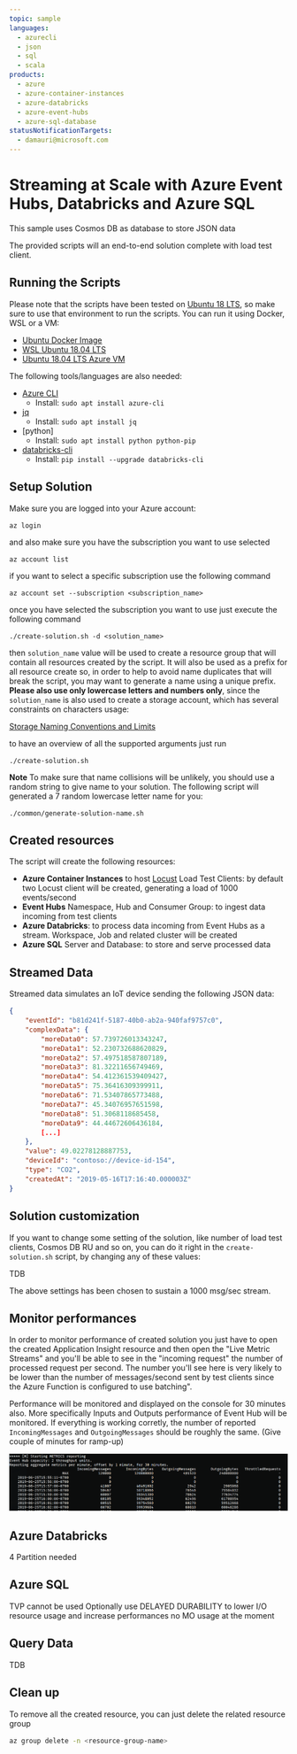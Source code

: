 ```yaml
---
topic: sample
languages:
  - azurecli
  - json
  - sql
  - scala
products:
  - azure
  - azure-container-instances
  - azure-databricks
  - azure-event-hubs
  - azure-sql-database
statusNotificationTargets:
  - damauri@microsoft.com
---
```


# Streaming at Scale with Azure Event Hubs, Databricks and Azure SQL

This sample uses Cosmos DB as database to store JSON data

The provided scripts will an end-to-end solution complete with load test client.

## Running the Scripts

Please note that the scripts have been tested on [Ubuntu 18 LTS](http://releases.ubuntu.com/18.04/), so make sure to use that environment to run the scripts. You can run it using Docker, WSL or a VM:

- [Ubuntu Docker Image](https://hub.docker.com/_/ubuntu/)
- [WSL Ubuntu 18.04 LTS](https://www.microsoft.com/en-us/p/ubuntu-1804-lts/9n9tngvndl3q?activetab=pivot:overviewtab)
- [Ubuntu 18.04 LTS Azure VM](https://azuremarketplace.microsoft.com/en-us/marketplace/apps/Canonical.UbuntuServer1804LTS)

The following tools/languages are also needed:

- [Azure CLI](https://docs.microsoft.com/en-us/cli/azure/install-azure-cli-apt?view=azure-cli-latest)
  - Install: `sudo apt install azure-cli`
- [jq](https://stedolan.github.io/jq/download/)
  - Install: `sudo apt install jq`
- [python]
  - Install: `sudo apt install python python-pip`
- [databricks-cli](https://github.com/databricks/databricks-cli)
  - Install: `pip install --upgrade databricks-cli`

## Setup Solution

Make sure you are logged into your Azure account:

    az login

and also make sure you have the subscription you want to use selected

    az account list

if you want to select a specific subscription use the following command

    az account set --subscription <subscription_name>

once you have selected the subscription you want to use just execute the following command

    ./create-solution.sh -d <solution_name>

then `solution_name` value will be used to create a resource group that will contain all resources created by the script. It will also be used as a prefix for all resource create so, in order to help to avoid name duplicates that will break the script, you may want to generate a name using a unique prefix. **Please also use only lowercase letters and numbers only**, since the `solution_name` is also used to create a storage account, which has several constraints on characters usage:

[Storage Naming Conventions and Limits](https://docs.microsoft.com/en-us/azure/architecture/best-practices/naming-conventions#storage)

to have an overview of all the supported arguments just run

    ./create-solution.sh

**Note**
To make sure that name collisions will be unlikely, you should use a random string to give name to your solution. The following script will generated a 7 random lowercase letter name for you:

    ./common/generate-solution-name.sh

## Created resources

The script will create the following resources:

- **Azure Container Instances** to host [Locust](https://locust.io/) Load Test Clients: by default two Locust client will be created, generating a load of 1000 events/second
- **Event Hubs** Namespace, Hub and Consumer Group: to ingest data incoming from test clients
- **Azure Databricks**: to process data incoming from Event Hubs as a stream. Workspace, Job and related cluster will be created
- **Azure SQL** Server and Database: to store and serve processed data

## Streamed Data

Streamed data simulates an IoT device sending the following JSON data:

```json
{
    "eventId": "b81d241f-5187-40b0-ab2a-940faf9757c0",
    "complexData": {
        "moreData0": 57.739726013343247,
        "moreData1": 52.230732688620829,
        "moreData2": 57.497518587807189,
        "moreData3": 81.32211656749469,
        "moreData4": 54.412361539409427,
        "moreData5": 75.36416309399911,
        "moreData6": 71.53407865773488,
        "moreData7": 45.34076957651598,
        "moreData8": 51.3068118685458,
        "moreData9": 44.44672606436184,
        [...]
    },
    "value": 49.02278128887753,
    "deviceId": "contoso://device-id-154",
    "type": "CO2",
    "createdAt": "2019-05-16T17:16:40.000003Z"
}
```

## Solution customization

If you want to change some setting of the solution, like number of load test clients, Cosmos DB RU and so on, you can do it right in the `create-solution.sh` script, by changing any of these values:

TDB
  
The above settings has been chosen to sustain a 1000 msg/sec stream.

## Monitor performances

In order to monitor performance of created solution you just have to open the created Application Insight resource and then open the "Live Metric Streams" and you'll be able to see in the "incoming request" the number of processed request per second. The number you'll see here is very likely to be lower than the number of messages/second sent by test clients since the Azure Function is configured to use batching".

Performance will be monitored and displayed on the console for 30 minutes also. More specifically Inputs and Outputs performance of Event Hub will be monitored. If everything is working corretly, the number of reported `IncomingMessages` and `OutgoingMessages` should be roughly the same. (Give couple of minutes for ramp-up)

![Console Performance Report](../_doc/_images/console-performance-monitor.png)

## Azure Databricks

4 Partition needed

## Azure SQL

TVP cannot be used
Optionally use DELAYED DURABILITY to lower I/O resource usage and increase performances
no MO usage at the moment

## Query Data

TDB

## Clean up

To remove all the created resource, you can just delete the related resource group

```bash
az group delete -n <resource-group-name>
```